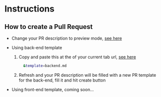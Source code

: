 # Instructions

## How to create a Pull Request

* Change your PR description to preview mode, [see here](https://prnt.sc/1l7ew1l)

* Using back-end template

   1. Copy and paste this at the of your current tab url, [see here](https://prnt.sc/1l7gwgn)

      ```bash
        &template=backend.md
      ```
   2. Refresh and your PR description will be filled with a new PR template for the back-end, fill it and hit create button

* Using front-end template, coming soon...